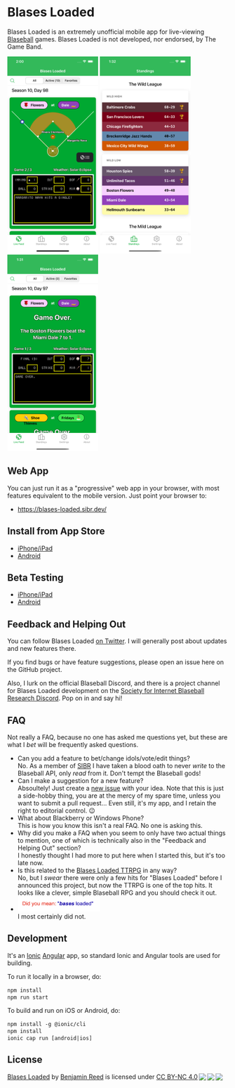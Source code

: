 # Blases Loaded

Blases Loaded is an extremely unofficial mobile app for live-viewing [Blaseball](https://www.blaseball.com/) games.
Blases Loaded is not developed, nor endorsed, by The Game Band.

<a target="_blank" href="./resources/screenshots/ios-live-feed.png"><img width="207" height="448" src="./resources/screenshots/ios-live-feed.png"></a> <a target="_blank" href="./resources/screenshots/ios-standings.png"><img width="207" height="448" src="resources/screenshots/ios-standings.png"></a> <a target="_blank" href="resources/screenshots/ios-game-over.png"><img width="207" height="448" src="resources/screenshots/ios-game-over.png"></a>

## Web App

You can just run it as a "progressive" web app in your browser, with most features equivalent to the mobile version.  Just point your browser to:

* https://blases-loaded.sibr.dev/

## Install from App Store

* [iPhone/iPad](https://apps.apple.com/us/app/id1529695719)
* [Android](https://play.google.com/store/apps/details?id=com.raccoonfink.blobile)

## Beta Testing

* [iPhone/iPad](https://testflight.apple.com/join/e8c8K6WG)
* [Android](https://play.google.com/apps/testing/com.raccoonfink.blobile)

## Feedback and Helping Out

You can follow Blases Loaded [on Twitter](https://twitter.com/BlasesLoadedApp).
I will generally post about updates and new features there.

If you find bugs or have feature suggestions, please open an issue here on the GitHub project.

Also, I lurk on the official Blaseball Discord, and there is a project channel for Blases Loaded development on the [Society for Internet Blaseball Research Discord](https://discord.gg/XTZRmcb).
Pop on in and say hi!

## FAQ

Not really a FAQ, because no one has asked me questions yet, but these are what I _bet_ will be frequently asked questions.

* Can you add a feature to bet/change idols/vote/edit things?<br>
  No. As a member of [SIBR](https://twitter.com/SIBROfficial) I have taken a blood oath to never _write_ to the Blaseball API, only _read_ from it.
  Don't tempt the Blaseball gods!
* Can I make a suggestion for a new feature?<br>
  Absoultely! Just create a [new issue](https://github.com/RangerRick/blobile/issues) with your idea.
  Note that this is just a side-hobby thing, you are at the mercy of my spare time, unless you want to submit a pull request...
  Even still, it's my app, and I retain the right to editorial control. 😉
* What about Blackberry or Windows Phone?<br>
  This is how you know this isn't a real FAQ.
  No one is asking this.
* Why did you make a FAQ when you seem to only have two actual things to mention, one of which is technically also in the "Feedback and Helping Out" section?<br>
  I honestly thought I had more to put here when I started this, but it's too late now.
* Is this related to the [Blases Loaded TTRPG](https://kmsheehan.itch.io/blases-loaded) in any way?<br>
  No, but I _swear_ there were only a few hits for "Blases Loaded" before I announced this project, but now the TTRPG is one of the top hits.
  It looks like a clever, simple Blaseball RPG and you should check it out.
* <img src="resources/did-you-mean.png" title='Did you mean: "bases loaded"' width="187" height="34"><br>
  I most certainly did not.

## Development

It's an [Ionic](https://ionicframework.com/) [Angular](https://angular.io/) app, so standard Ionic and Angular tools are used for building.

To run it locally in a browser, do:

```shell
npm install
npm run start
```

To build and run on iOS or Android, do:

```shell
npm install -g @ionic/cli
npm install
ionic cap run [android|ios]
```

## License

<p xmlns:dct="http://purl.org/dc/terms/" xmlns:cc="http://creativecommons.org/ns#" class="license-text"><a rel="cc:attributionURL" property="dct:title" href="https://github.com/RangerRick/blobile">Blases Loaded</a> by <a rel="cc:attributionURL dct:creator" property="cc:attributionName" href="https://github.com/RangerRick">Benjamin Reed</a> is licensed under <a rel="license" href="https://creativecommons.org/licenses/by-nc/4.0">CC BY-NC 4.0<img style="height:22px!important;margin-left:3px;vertical-align:text-bottom;" src="https://mirrors.creativecommons.org/presskit/icons/cc.svg?ref=chooser-v1" /><img style="height:22px!important;margin-left:3px;vertical-align:text-bottom;" src="https://mirrors.creativecommons.org/presskit/icons/by.svg?ref=chooser-v1" /><img style="height:22px!important;margin-left:3px;vertical-align:text-bottom;" src="https://mirrors.creativecommons.org/presskit/icons/nc.svg?ref=chooser-v1" /></a></p>
